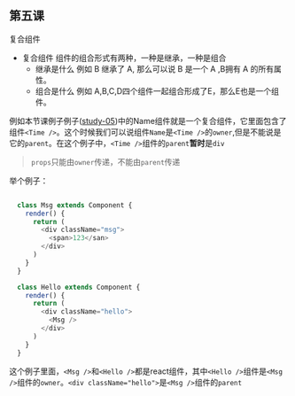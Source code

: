## 第五课

复合组件

- 复合组件
  组件的组合形式有两种，一种是继承，一种是组合
  - 继承是什么
    例如 B 继承了 A, 那么可以说 B 是一个 A ,B拥有 A 的所有属性。
  - 组合是什么
    例如 A,B,C,D四个组件一起组合形成了E，那么E也是一个组件。

例如本节课例子例子([study-05](https://github.com/daoyi7/r/blob/master/src/study/study-05/study-05.js))中的Name组件就是一个复合组件，它里面包含了组件``<Time />``。这个时候我们可以说组件``Name``是``<Time />``的``owner``,但是不能说是它的``parent``。在这个例子中，``<Time />``组件的``parent``**暂时**是``div``


> ``props``只能由``owner``传递，不能由``parent``传递

举个例子：
```javascript

  class Msg extends Component {
    render() {
      return (
        <div className="msg">
          <span>123</san>
        </div>
      )
    }
  }

  class Hello extends Component {
    render() {
      return (
        <div className="hello">
          <Msg />
        </div>
      )
    }
  }
```
这个例子里面，``<Msg />``和``<Hello />``都是react组件，其中``<Hello />``组件是``<Msg />``组件的``owner``。``<div className="hello">``是``<Msg />``组件的``parent``
